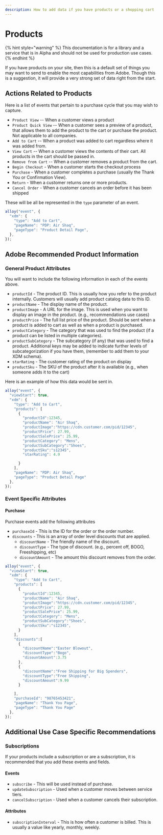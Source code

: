 ```yaml
---
description: How to add data if you have products or a shopping cart
---
```


# Products

{% hint style="warning" %}
This documentation is for a library and a service that is in Alpha and should not be used for production use cases.
{% endhint %}

If you have products on your site, then this is a default set of things you may want to send to enable the most capabilities from Adobe. Though this is a suggestion, it will provide a very strong set of data right from the start.

## Actions Related to Products

Here is a list of events that pertain to a purchase cycle that you may wish to capture.

* `Product View` -- When a customer views a product
* `Product Quick View` -- When a customer sees a preview of a product, that allows them to add the product to the cart or purchase the product. Not applicable to all companies.
* `Add to Cart` -- When a product was added to cart regardless where it was added from.
* `View Cart` -- When a customer views the contents of their cart. All products in the cart should be passed in.
* `Remove from Cart` -- When a customer removes a product from the cart.
* `Begin Checkout` - When a customer starts the checkout process
* `Purchase` - When a customer completes a purchase \(usually the Thank You or Confirmation View\).
* `Return` - When a customer returns one or more products.
* `Cancel Order` - When a customer cancels an order before it has been shipped

These will be all be represented in the `type` parameter of an event.

```javascript
alloy("event", {
  "xdm": {
    "type": "Add to Cart",
    "pageName": "PDP: Air Shaq",
    "pageType": "Product Detail Page",
  },
});
```

## Adobe Recommended Product Information

### General Product Attributes

You will want to include the following information in each of the events above.

* `productId` - The product ID. This is usually how you refer to the product internally. Customers will usually add product catalog data to this ID.
* `productName` - The display name of the product.
* `productImage` - A URL for the image. This is used when you want to display an image in the product. \(e.g., recommendations use cases\)
* `productPrice` - The full list price of the product. Should be sent when a product is added to cart as well as when a product is purchased.
* `productCategory` - The category that was used to find the product \(if a product can be listed in multiple categories\).
* `productSubCategory` - The subcategory \(if any\) that was used to find a product. Additional keys may be added to indicate further levels of subcategorization if you have them, \(remember to add them to your XDM schema\).
* `starRating` - The customer rating of the product on display
* `productSku` - The SKU of the product after it is available \(e.g., when someone adds it to the cart\)

Here is an example of how this data would be sent in.

```javascript
alloy("event", {
  "viewStart": true,
  "xdm": {
    "type": "Add to Cart",
    "products": [
      {
        "productId":12345,
        "productName": "Air Shaq",
        "productImage":"https://cdn.customer.com/pid/12345",
        "productPrice": 27.99,
        "productSalePrice": 25.99,
        "productCategory": "Mens",
        "productSubCategory":"Shoes",
        "productSku":"s12345",
        "starRating": 4.9

      }
    ],
    "pageName": "PDP: Air Shaq",
    "pageType": "Product Detail Page"
  },
});
```

### Event Specific Attributes

#### Purchase

Purchase events add the following attributes

* `purchaseId` - This is the ID for the order or the order number.
* `discounts` - This is an array of order level discounts that are applied.
  * `discountName` - The friendly name of the discount.
  * `discountType` - The type of discount. \(e.g., percent off, BOGO, Freeshipping, etc\)
  * `discountAmount` - The amount this discount removes from the order.

```javascript
alloy("event", {
  "viewStart": true,
  "xdm": {
    "type": "Add to Cart",
    "products": [
      {
        "productId":12345,
        "productName": "Air Shaq",
        "productImage":"https://cdn.customer.com/pid/12345",
        "productPrice": 27.99,
        "productSalePrice": 25.99,
        "productCategory": "Mens",
        "productSubCategory":"Shoes",
        "productSku":"s12345",
      }
    ],
    "discounts":[
      {
        "discountName":"Easter Blowout",
        "discountType":"Bogo",
        "disountAmount":3.75
      },
      {
        "discountName":"Free Shipping for Big Spenders",
        "discountType":"Free Shipping",
        "discountAmount":9.99
      }

    ],
    "purchaseId": "98765453421",
    "pageName": "Thank You Page",
    "pageType": "Thank You Page"
  },
});
```

## Additional Use Case Specific Recommendations

### Subscriptions

If your products include a subscription or are a subscription, it is recommended that you add these events and fields.

#### Events

* `subscribe` - This will be used instead of purchase.
* `updateSubscription` - Used when a customer moves between service tiers.
* `cancelSubscription` - Used when a customer cancels their subscription.

#### Attributes

* `subscriptionInterval` - This is how often a customer is billed. This is usually a value like yearly, monthly, weekly.
